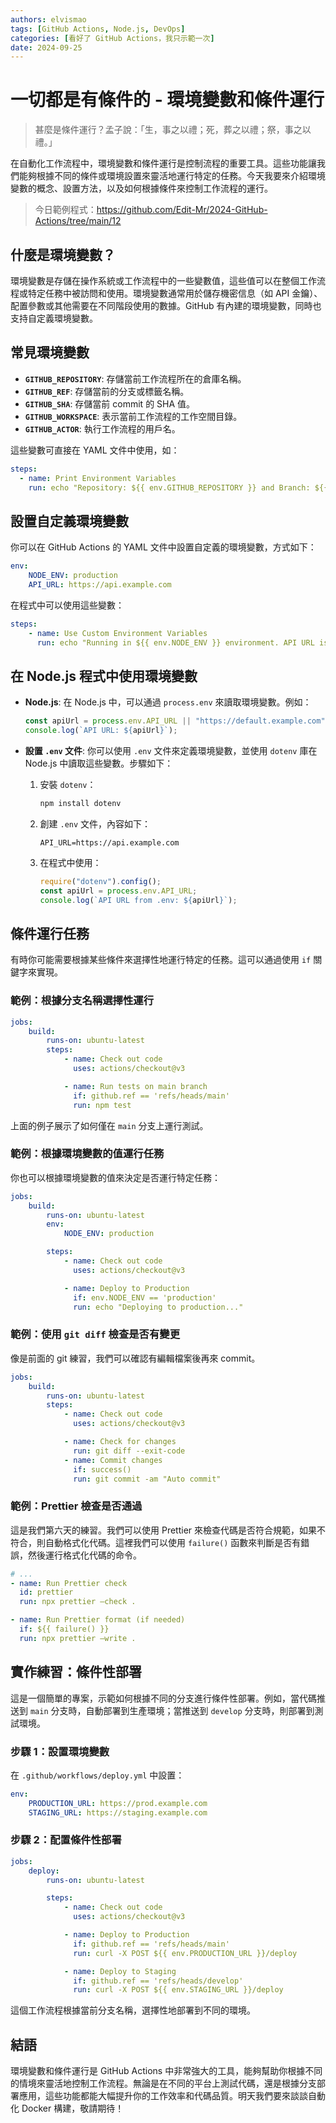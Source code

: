 ```yaml
---
authors: elvismao
tags: [GitHub Actions, Node.js, DevOps]
categories: [看好了 GitHub Actions，我只示範一次]
date: 2024-09-25
---
```


# 一切都是有條件的 - 環境變數和條件運行

> 甚麼是條件運行？孟子說：「生，事之以禮；死，葬之以禮；祭，事之以禮。」

在自動化工作流程中，環境變數和條件運行是控制流程的重要工具。這些功能讓我們能夠根據不同的條件或環境設置來靈活地運行特定的任務。今天我要來介紹環境變數的概念、設置方法，以及如何根據條件來控制工作流程的運行。

> 今日範例程式：<https://github.com/Edit-Mr/2024-GitHub-Actions/tree/main/12>

## 什麼是環境變數？

環境變數是存儲在操作系統或工作流程中的一些變數值，這些值可以在整個工作流程或特定任務中被訪問和使用。環境變數通常用於儲存機密信息（如 API 金鑰）、配置參數或其他需要在不同階段使用的數據。GitHub 有內建的環境變數，同時也支持自定義環境變數。

## 常見環境變數

-   **`GITHUB_REPOSITORY`**: 存儲當前工作流程所在的倉庫名稱。
-   **`GITHUB_REF`**: 存儲當前的分支或標籤名稱。
-   **`GITHUB_SHA`**: 存儲當前 commit 的 SHA 值。
-   **`GITHUB_WORKSPACE`**: 表示當前工作流程的工作空間目錄。
-   **`GITHUB_ACTOR`**: 執行工作流程的用戶名。

這些變數可直接在 YAML 文件中使用，如：

```yaml
steps:
  - name: Print Environment Variables
    run: echo "Repository: ${{ env.GITHUB_REPOSITORY }} and Branch: ${{ env.GITHUB_REF }}"
```

## 設置自定義環境變數

你可以在 GitHub Actions 的 YAML 文件中設置自定義的環境變數，方式如下：

```yaml
env:
    NODE_ENV: production
    API_URL: https://api.example.com
```

在程式中可以使用這些變數：

```yaml
steps:
    - name: Use Custom Environment Variables
      run: echo "Running in ${{ env.NODE_ENV }} environment. API URL is ${{ env.API_URL }}."
```

## 在 Node.js 程式中使用環境變數

-   **Node.js**: 在 Node.js 中，可以通過 `process.env` 來讀取環境變數。例如：

    ```javascript
    const apiUrl = process.env.API_URL || "https://default.example.com";
    console.log(`API URL: ${apiUrl}`);
    ```

-   **設置 `.env` 文件**: 你可以使用 `.env` 文件來定義環境變數，並使用 `dotenv` 庫在 Node.js 中讀取這些變數。步驟如下：
    1. 安裝 `dotenv`：
        ```bash
        npm install dotenv
        ```
    2. 創建 `.env` 文件，內容如下：
        ```plaintext
        API_URL=https://api.example.com
        ```
    3. 在程式中使用：
        ```javascript
        require("dotenv").config();
        const apiUrl = process.env.API_URL;
        console.log(`API URL from .env: ${apiUrl}`);
        ```

## 條件運行任務

有時你可能需要根據某些條件來選擇性地運行特定的任務。這可以通過使用 `if` 關鍵字來實現。

### 範例：根據分支名稱選擇性運行

```yaml
jobs:
    build:
        runs-on: ubuntu-latest
        steps:
            - name: Check out code
              uses: actions/checkout@v3

            - name: Run tests on main branch
              if: github.ref == 'refs/heads/main'
              run: npm test
```

上面的例子展示了如何僅在 `main` 分支上運行測試。

### 範例：根據環境變數的值運行任務

你也可以根據環境變數的值來決定是否運行特定任務：

```yaml
jobs:
    build:
        runs-on: ubuntu-latest
        env:
            NODE_ENV: production

        steps:
            - name: Check out code
              uses: actions/checkout@v3

            - name: Deploy to Production
              if: env.NODE_ENV == 'production'
              run: echo "Deploying to production..."
```

### 範例：使用 `git diff` 檢查是否有變更

像是前面的 git 練習，我們可以確認有編輯檔案後再來 commit。

```yaml
jobs:
    build:
        runs-on: ubuntu-latest
        steps:
            - name: Check out code
              uses: actions/checkout@v3

            - name: Check for changes
              run: git diff --exit-code
            - name: Commit changes
              if: success()
              run: git commit -am "Auto commit"
```

### 範例：Prettier 檢查是否通過

這是我們第六天的練習。我們可以使用 Prettier 來檢查代碼是否符合規範，如果不符合，則自動格式化代碼。這裡我們可以使用 `failure()` 函數來判斷是否有錯誤，然後運行格式化代碼的命令。

```yaml
# ...
- name: Run Prettier check
  id: prettier
  run: npx prettier —check .

- name: Run Prettier format (if needed)
  if: ${{ failure() }}
  run: npx prettier —write .
```

## 實作練習：條件性部署

這是一個簡單的專案，示範如何根據不同的分支進行條件性部署。例如，當代碼推送到 `main` 分支時，自動部署到生產環境；當推送到 `develop` 分支時，則部署到測試環境。

### 步驟 1：設置環境變數

在 `.github/workflows/deploy.yml` 中設置：

```yaml
env:
    PRODUCTION_URL: https://prod.example.com
    STAGING_URL: https://staging.example.com
```

### 步驟 2：配置條件性部署

```yaml
jobs:
    deploy:
        runs-on: ubuntu-latest

        steps:
            - name: Check out code
              uses: actions/checkout@v3

            - name: Deploy to Production
              if: github.ref == 'refs/heads/main'
              run: curl -X POST ${{ env.PRODUCTION_URL }}/deploy

            - name: Deploy to Staging
              if: github.ref == 'refs/heads/develop'
              run: curl -X POST ${{ env.STAGING_URL }}/deploy
```

這個工作流程根據當前分支名稱，選擇性地部署到不同的環境。

## 結語

環境變數和條件運行是 GitHub Actions 中非常強大的工具，能夠幫助你根據不同的情境來靈活地控制工作流程。無論是在不同的平台上測試代碼，還是根據分支部署應用，這些功能都能大幅提升你的工作效率和代碼品質。明天我們要來談談自動化 Docker 構建，敬請期待！
